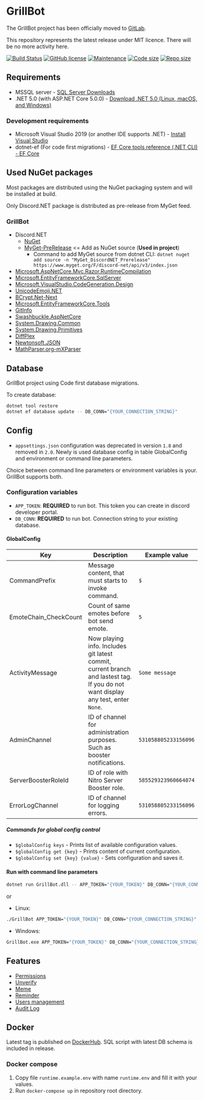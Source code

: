 # GrillBot

The GrillBot project has been officially moved to [GitLab](https://gitlab.com/grillbot).

This repository represents the latest release under MIT licence. There will be no more activity here.

[![Build Status](https://github.com/misha12/GrillBot/workflows/.NET%20Core/badge.svg)](https://github.com/Misha12/GrillBot/actions)
[![GitHub license](https://img.shields.io/github/license/Naereen/StrapDown.js.svg)](https://github.com/Naereen/StrapDown.js/blob/master/LICENSE)
[![Maintenance](https://img.shields.io/badge/Maintained%3F-yes-green.svg)](https://GitHub.com/Misha12/grillbot/graphs/commit-activity)
[![Code size](https://img.shields.io/github/languages/code-size/misha12/grillbot?label=Code%20size)](https://github.com/misha12/grillbot)
[![Repo size](https://img.shields.io/github/repo-size/misha12/grillbot?label=Repo%20size)](https://github.com/misha12/grillbot)

## Requirements

- MSSQL server - [SQL Server Downloads](https://www.microsoft.com/en-us/sql-server/sql-server-downloads)
- .NET 5.0 (with ASP\.NET Core 5.0.0) - [Download .NET 5.0 (Linux, macOS, and Windows)](https://dotnet.microsoft.com/download/dotnet/5.0)

### Development requirements

- Microsoft Visual Studio 2019 (or another IDE supports .NET) - [Install Visual Studio](https://docs.microsoft.com/en-us/visualstudio/install/install-visual-studio?view=vs-2019)
- dotnet-ef (For code first migrations) - [EF Core tools reference (.NET CLI) - EF Core](https://docs.microsoft.com/en-us/ef/core/miscellaneous/cli/dotnet)

## Used NuGet packages

Most packages are distributed using the NuGet packaging system and will be installed at build.

Only Discord.NET package is distributed as pre-release from MyGet feed.

### GrillBot

- Discord.NET
  - [NuGet](https://www.nuget.org/packages/Discord.Net/)
  - [MyGet-PreRelease](https://www.myget.org/F/discord-net/api/v3/index.json) &lt;= Add as NuGet source (**Used in project**)
    - Command to add MyGet source from dotnet CLI: `dotnet nuget add source -n "MyGet_DiscordNET_Prerelease" https://www.myget.org/F/discord-net/api/v3/index.json`
- [Microsoft.AspNetCore.Mvc.Razor.RuntimeCompilation](https://www.nuget.org/packages/Microsoft.AspNetCore.Mvc.Razor.RuntimeCompilation/)
- [Microsoft.EntityFrameworkCore.SqlServer](https://www.nuget.org/packages/Microsoft.EntityFrameworkCore.SqlServer/)
- [Microsoft.VisualStudio.CodeGeneration.Design](https://www.nuget.org/packages/Microsoft.VisualStudio.Web.CodeGeneration.Design/)
- [UnicodeEmoji.NET](https://www.nuget.org/packages/UnicodeEmoji.net/)
- [BCrypt.Net-Next](https://www.nuget.org/packages/BCrypt.Net-Next/)
- [Microsoft.EntityFrameworkCore.Tools](https://www.nuget.org/packages/Microsoft.EntityFrameworkCore.Tools/)
- [GitInfo](https://www.nuget.org/packages/GitInfo/)
- [Swashbuckle.AspNetCore](https://www.nuget.org/packages/Swashbuckle.AspNetCore/)
- [System.Drawing.Common](https://www.nuget.org/packages/System.Drawing.Common/)
- [System.Drawing.Primitives](https://www.nuget.org/packages/System.Drawing.Primitives/)
- [DiffPlex](https://www.nuget.org/packages/DiffPlex/)
- [Newtonsoft.JSON](https://www.nuget.org/packages/Newtonsoft.Json/)
- [MathParser.org-mXParser](https://www.nuget.org/packages/MathParser.org-mXparser/)

## Database

GrillBot project using Code first database migrations.

To create database:

```sh
dotnet tool restore
dotnet ef database update -- DB_CONN="{YOUR_CONNECTION_STRING}"
```

## Config

- `appsettings.json` configuration was deprecated in version `1.8` and removed in `2.0`. Newly is used database config in table GlobalConfig and environment or command line parameters.

Choice between command line parameters or environment variables is your. GrillBot supports both.

### Configuration variables

- `APP_TOKEN`: **REQUIRED** to run bot. This token you can create in discord developer portal.
- `DB_CONN`: **REQUIRED** to run bot. Connection string to your existing database.

#### GlobalConfig

| Key                   | Description                                                                                                                      | Example value        |
| --------------------- | -------------------------------------------------------------------------------------------------------------------------------- | -------------------- |
| CommandPrefix         | Message content, that must starts to invoke command.                                                                             | `$`                  |
| EmoteChain_CheckCount | Count of same emotes before bot send emote.                                                                                      | `5`                  |
| ActivityMessage       | Now playing info. Includes git latest commit, current branch and lastest tag. If you do not want display any test, enter `None`. | `Some message`       |
| AdminChannel          | ID of channel for administration purposes. Such as booster notifications.                                                        | `531058805233156096` |
| ServerBoosterRoleId   | ID of role with Nitro Server Booster role.                                                                                       | `585529323960664074` |
| ErrorLogChannel       | ID of channel for logging errors.                                                                                                | `531058805233156096` |

##### Commands for global config control

- `$globalConfig keys` - Prints list of available configuration values.
- `$globalConfig get {key}` - Prints content of current configuration.
- `$globalConfig set {key} {value}` - Sets configuration and saves it.

#### Run with command line parameters

```sh
dotnet run GrillBot.dll -- APP_TOKEN="{YOUR_TOKEN}" DB_CONN="{YOUR_CONNECTION_STRING}"
```

or

- Linux:

```sh
./GrillBot APP_TOKEN="{YOUR_TOKEN}" DB_CONN="{YOUR_CONNECTION_STRING}"
```

- Windows:

```sh
GrillBot.exe APP_TOKEN="{YOUR_TOKEN}" DB_CONN="{YOUR_CONNECTION_STRING}"
```

## Features

- [Permissions](docs/permissions.md)
- [Unverify](docs/unverify.md)
- [Meme](docs/meme.md)
- [Reminder](docs/reminder.md)
- [Users management](docs/users-management.md)
- [Audit Log](docs/audit-log.md)

## Docker

Latest tag is published on [DockerHub](https://hub.docker.com/r/misha12/grillbot). SQL script with latest DB schema is included in release.

### Docker compose

1. Copy file `runtime.example.env` with name `runtime.env` and fill it with your values.
2. Run `docker-compose up` in repository root directory.
